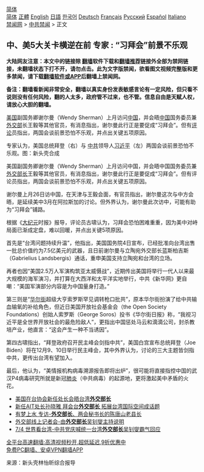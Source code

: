  <!-- 面包屑导航 --> <div class="breadcrumb"><!-- GTranslate: https://gtranslate.io/ -->  <div class="switcher notranslate">  <div class="selected">  <a href="#" onclick="return false;"> 简体</a>  </div>  <div class="option">  <a href="https://www.bannedbook.org" onclick="doGTranslate('zh-CN|zh-CN');jQuery('div.switcher div.selected a').html(jQuery(this).html());return false;" title="简体中文" class="nturl selected"> 简体</a>  <a href="https://www.bannedbook.org/zh-tw/" onclick="doGTranslate('zh-CN|zh-TW');jQuery('div.switcher div.selected a').html(jQuery(this).html());return false;" title="繁體中文" class="nturl"> 正體</a>  <a href="https://www.bannedbook.org/en/" onclick="doGTranslate('zh-CN|en');jQuery('div.switcher div.selected a').html(jQuery(this).html());return false;" title="English" class="nturl"> English</a>  <a href="https://www.bannedbook.org/ja/" onclick="doGTranslate('zh-CN|ja');jQuery('div.switcher div.selected a').html(jQuery(this).html());return false;" title="日本語" class="nturl"> 日語</a>  <a href="https://www.bannedbook.org/ko/" onclick="doGTranslate('zh-CN|ko');jQuery('div.switcher div.selected a').html(jQuery(this).html());return false;" title="한국어" class="nturl"> 한국어</a>  <a href="https://www.bannedbook.org/de/" onclick="doGTranslate('zh-CN|de');jQuery('div.switcher div.selected a').html(jQuery(this).html());return false;" title="Deutsch" class="nturl"> Deutsch</a>  <a href="https://www.bannedbook.org/fr/" onclick="doGTranslate('zh-CN|fr');jQuery('div.switcher div.selected a').html(jQuery(this).html());return false;" title="Français" class="nturl"> Français</a>  <a href="https://www.bannedbook.org/ru/" onclick="doGTranslate('zh-CN|ru');jQuery('div.switcher div.selected a').html(jQuery(this).html());return false;" title="Русский" class="nturl"> Русский</a>  <a href="https://www.bannedbook.org/es/" onclick="doGTranslate('zh-CN|es');jQuery('div.switcher div.selected a').html(jQuery(this).html());return false;" title="Español" class="nturl"> Español</a>  <a href="https://www.bannedbook.org/it/" onclick="doGTranslate('zh-CN|it');jQuery('div.switcher div.selected a').html(jQuery(this).html());return false;" title="Italiano" class="nturl"> Italiano</a>  </div>  </div>      <div class='breadcrumb-sub'><!-- Breadcrumb NavXT 6.3.0 --> <a href="https://www.bannedbook.org/" class="home">禁闻网</a> &gt; <a href="https://www.bannedbook.org/bnews/cbnews/" class="category">中共禁闻</a> &gt; 正文</div></div><h2>中、美5大关卡横逆在前 专家 : “习拜会”前景不乐观</h2> <p class="notice"><b>大陆网友注意：本文中的链接除 <a href="https://github.com/bannedbook/fanqiang" >翻墙</a>软件下载和<a href="https://github.com/killgcd/justmysocks/blob/master/README.md">翻墙推荐</a>链接外全部为禁网链接，未翻墙状态下打不开，请勿点击。此为文字版禁闻，欲看图文视频完整版和更多禁闻，请下载<a href="https://github.com/bannedbook/fanqiang">翻墙软件或APP</a>后翻墙上禁闻网。</p><p>备注：翻墙看新闻非常安全，翻墙以真实身份发表敏感言论有一定风险，但只看不说则没有任何风险，翻的人太多，政府管不过来，也不管。信息自由是天赋人权，请放心大胆的翻墙。</b></p>  <div class="entry"> <p id="summary"><a href="https://www.bannedbook.org/bnews/tag/%e7%be%8e%e5%9b%bd/" class="st_tag internal_tag" rel="tag" title="标签 美国 下的日志">美国</a>副国务卿谢尔曼（Wendy Sherman）上月访问<span class='wp_keywordlink_affiliate'><a href="https://www.bannedbook.org/" title="中国" target="_blank">中国</a></span>，并会晤<a href="https://www.bannedbook.org/bnews/tag/%E4%B8%AD%E5%9B%BD/" class="st_tag internal_tag" rel="tag" title="标签 中国 下的日志">中国</a>国务委员兼<a href="https://www.bannedbook.org/bnews/tag/%E5%A4%96%E4%BA%A4%E9%83%A8/" class="st_tag internal_tag" rel="tag" title="标签 外交部 下的日志">外交部</a>长王毅等其他官员，有消息指出，谢尔曼此行正是要促成“习拜会”。但有<span class='wp_keywordlink_affiliate'><a href="https://www.bannedbook.org/bnews/comments/" title="新闻评论" target="_blank">评论</a></span>员指出，两国会谈前景恐怕不乐观，并点出关键五项原因。</p> <p id="conimg">专家认为，美国总统拜登（右）与 <a href="https://www.bannedbook.org/bnews/tag/%e4%b8%ad%e5%85%b1/" class="st_tag internal_tag" rel="tag" title="标签 中共 下的日志">中共</a>领导人<a href="https://www.bannedbook.org/bnews/tag/%e4%b9%a0%e8%bf%91%e5%b9%b3/" class="st_tag internal_tag" rel="tag" title="标签 习近平 下的日志">习近平</a>（左）两国会谈前景恐怕不乐观。图：新头壳合成</p> <p>美国副国务卿谢尔曼（Wendy Sherman）上月访问中国，并会晤中国国务委员兼<a href="https://www.bannedbook.org/bnews/tag/%e5%a4%96%e4%ba%a4%e9%83%a8%e9%95%bf/" class="st_tag internal_tag" rel="tag" title="标签 外交部长 下的日志">外交部长</a>王毅等其他官员，有消息指出，谢尔曼此行正是要促成“习拜会”。但有评论员指出，两国会谈前景恐怕不乐观，并点出关键五项原因。</p>  <p>谢尔曼上月26日访中国，在天津与王毅会面，有官员指出，谢尔曼这次与中方会晤，是延续美中3月在阿拉斯加的讨论。但外界认为，谢尔曼此次访中，可能有助为“习拜会”铺路。</p> <p>根据《<span class='wp_keywordlink_affiliate'><a href="http://www.epochtimes.com/" title="大纪元" target="_blank">大纪元</a></span>时报》报导，评论员古啸认为，习拜会恐怕困难重重，因为美中对峙局面已渐成定盘，难以回暖，并点出关键5项原因。</p> <p>首先是“台湾问题持续升温”，他指出，美国国务院4日宣布，已经批准向台湾出售一批总价值约为7.5亿美元的武器，且日前谢尔曼与立陶宛外交部长蓝斯柏吉斯（Gabrielius Landsbergis）通话，重申美国支持立陶宛和台湾的立场。</p>  <p>再者也因“美国2.5万人军演构筑亚太威慑战”，近期传出美国将举行一代人以来最大规模的海军演习，并打算在大西洋和太平洋实地举行，中共《新华网》更自嘲：“美国军演部分内容是为中国量身打造。”</p> <p>第三则是“<a href="https://www.bannedbook.org/bnews/tag/%e5%8d%8e%e5%b0%94%e8%a1%97/" class="st_tag internal_tag" rel="tag" title="标签 华尔街 下的日志">华尔街</a>超级大亨索罗斯罕见调转枪口批共”，原本华尔街扮演了给中共输血输氧的补给角色，但近日美国开放社会基金会（the Open Society Foundations）创始人索罗斯（George Soros）投书《华尔街日报》称，“我视习近平是全世界开放社会的最危险敌人”，更指出中国惩处马云和滴滴公司，封杀教培产业，他直言：“这会产生一种不当诱因”。</p> <p>第四古啸指出，“拜登政府召开民主峰会剑指中共”，美国白宫宣布总统拜登（Joe Biden）将在12月9、10日举行民主峰会，其中外界认为，讨论的三大主题皆剑指中共，更传出台湾有望加入。</p>  <p>最后，他认为，“美情报机构病毒溯源报告即将出炉”，很可能将直接指控中国的武汉P4病毒研究所就是新冠<a href="https://www.bannedbook.org/bnews/tag/%e8%82%ba%e7%82%8e/" class="st_tag internal_tag" rel="tag" title="标签 肺炎 下的日志">肺炎</a>（中共病毒）的起源地，更将激起美中矛盾的火花。</p> <ul class='op-related-articles' title='相关阅读'> <li><a href='https://www.bannedbook.org/bnews/taiwannews/20210810/1603331.html' target='_blank'>美国在台协会新任处长会晤台湾<b>外交部长</b></a></li> <li><a href='https://www.bannedbook.org/bnews/headline/20210809/1603299.html' target='_blank'>新任AIT处长孙晓雅 拜会台<b>外交部长</b> 拓展台湾国际空间成话题</a></li> <li><a href='https://www.bannedbook.org/bnews/taiwannews/20210809/1603199.html' target='_blank'>有梦上水 专访-<b>外交部长</b>、两会秘书长的陈唐山老县长</a></li> <li><a href='https://www.bannedbook.org/bnews/taiwannews/20210720/1590559.html' target='_blank'>外交部线上记者会-由<b>外交部长</b>吴钊燮主持说明</a></li> <li><a href='https://www.bannedbook.org/bnews/taiwannews/20210705/1580546.html' target='_blank'>7/4 世界看台湾-中共党庆喊统一台湾<b>外交部长</b>吴钊燮霸气回应</a></li> </ul> <p class="texttj"> <a href="https://github.com/bannedbook/fanqiang/wiki/V2ray%E6%9C%BA%E5%9C%BA" target="_blank">全平台高速翻墙:高清视频秒开,超低延迟,9折优惠中</a><br/> <a href="https://github.com/bannedbook/fanqiang/wiki/%E7%A6%81%E9%97%BB%E7%BD%91%E5%AE%89%E5%8D%93%E7%BF%BB%E5%A2%99%E6%96%B0%E9%97%BBAPP" target="_blank">免费PC翻墙、安卓VPN翻墙APP</a></p><p> 来源：新头壳林怡昕综合报导 </p> <a name='sharetosocial'></a>  <div style="margin-bottom:5px;padding-bottom:5px;clear:both"> <div id="archive-pix-1" class="banner-ads"> <!-- AuctionX Display platform tag START --> <div id="26318x728x90x621x_ADSLOT2" clicktrack="%%CLICK_URL_ESC%%"></div> <!-- AuctionX Display platform tag END --> </div> <div id="archive-pix-2" class="banner-ads"> <!-- AuctionX Display platform tag START --> <div id="26315x300x250x621x_ADSLOT2" clicktrack="%%CLICK_URL_ESC%%"></div> <!-- AuctionX Display platform tag END --> </div> </div>  <div id="archive-pix-1" class="banner-ads"> <!-- AuctionX Display platform tag START --> <div id="26318x728x90x621x_ADSLOT3" clicktrack="%%CLICK_URL_ESC%%"></div> <!-- AuctionX Display platform tag END --> </div> </div><!--END ENTRY--> 